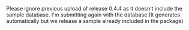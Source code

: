 Please ignore previous upload of release 0.4.4 as it doesn't include the sample database. I'm submitting again with the database (It generates automatically but we release a sample already included in the package)
